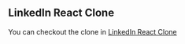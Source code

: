 ## LinkedIn React Clone

You can checkout the clone in [LinkedIn React Clone](https://linkedin-clone-3f83d.web.app/)